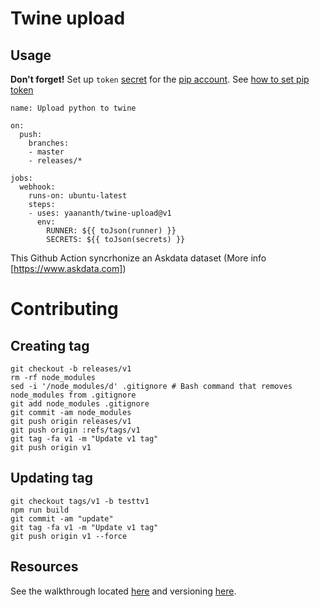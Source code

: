 # Twine upload
## Usage
**Don't forget!** Set up `token` [secret](https://developer.github.com/actions/managing-workflows/storing-secrets/) for the [pip account](https://pypi.org/account/login/). See [how to set pip token](https://pypi.org/help/#apitoken)
```
name: Upload python to twine

on:
  push:
    branches:
    - master
    - releases/*

jobs:
  webhook:
    runs-on: ubuntu-latest
    steps:
    - uses: yaananth/twine-upload@v1
      env:
        RUNNER: ${{ toJson(runner) }}
        SECRETS: ${{ toJson(secrets) }}

```

This Github Action syncrhonize an Askdata dataset (More info [https://www.askdata.com])

# Contributing
## Creating tag
```
git checkout -b releases/v1
rm -rf node_modules
sed -i '/node_modules/d' .gitignore # Bash command that removes node_modules from .gitignore
git add node_modules .gitignore
git commit -am node_modules
git push origin releases/v1
git push origin :refs/tags/v1
git tag -fa v1 -m "Update v1 tag"
git push origin v1
```
## Updating tag
```
git checkout tags/v1 -b testtv1
npm run build
git commit -am "update"
git tag -fa v1 -m "Update v1 tag"
git push origin v1 --force
```

## Resources

See the walkthrough located [here](https://github.com/actions/toolkit/blob/master/docs/javascript-action.md) and versioning [here](https://github.com/actions/toolkit/blob/master/docs/action-versioning.md).
